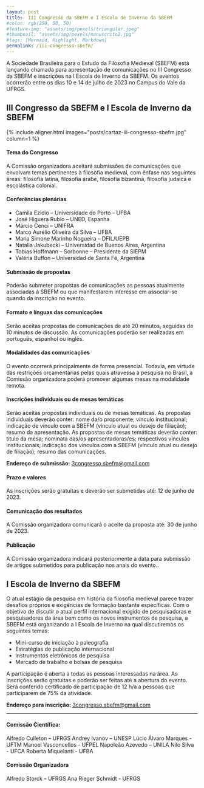 ```yaml
---
layout: post
title:  III Congresso da SBEFM e I Escola de Inverno da SBEFM
#color: rgb(250, 50, 50)
#feature-img: "assets/img/pexels/triangular.jpeg"
#thumbnail: "assets/img/pexels/manuscrito2.jpg"
#tags: [Mermaid, Highlight, Markdown]
permalink: /iii-congresso-sbefm/
---
```


A Sociedade Brasileira para o Estudo da Filosofia Medieval (SBEFM) está lançando chamada para apresentação de comunicações no III Congresso da SBEFM e inscrições na I Escola de Inverno da SBEFM. Os eventos ocorrerão entre os dias 10 e 14 de julho de 2023 no Campus do Vale da UFRGS.

## III Congresso da SBEFM e I Escola de Inverno da SBEFM

{% include aligner.html images="posts/cartaz-iii-congresso-sbefm.jpg" column=1 %}

#### Tema do Congresso
A Comissão organizadora aceitará submissões de comunicações que envolvam temas pertinentes à filosofia medieval, com ênfase nas seguintes áreas: filosofia latina, filosofia árabe, filosofia bizantina, filosofia judaica e escolástica colonial.

#### Conferências plenárias
- Camila Ezidio – Universidade do Porto – UFBA
- José Higuera Rubio – UNED, Espanha
- Márcio Cenci – UNIFRA
- Marco Aurélio Oliveira da Silva – UFBA
- Maria Simone Marinho Nogueira –  DFIL/UEPB
- Natalia Jakubecki – Universidad de Buenos Aires, Argentina
- Tobias Hoffmann – Sorbonne – Presidente da SIEPM
- Valéria Buffon – Universidad de Santa Fé, Argentina

#### Submissão de propostas
Poderão submeter propostas de comunicações as pessoas atualmente associadas à SBEFM ou que manifestarem interesse em associar-se quando da inscrição no evento.

#### Formato e línguas das comunicações
Serão aceitas propostas de comunicações de até 20 minutos, seguidas de 10 minutos de discussão. As comunicações poderão ser realizadas em português, espanhol ou inglês.

#### Modalidades das comunicações
O evento ocorrerá principalmente de forma presencial. Todavia, em virtude das restrições orçamentárias pelas quais atravessa a pesquisa no Brasil, a Comissão organizadora poderá promover algumas mesas na modalidade remota.

#### Inscrições individuais ou de mesas temáticas
Serão aceitas propostas individuais ou de mesas temáticas.
As propostas individuais deverão conter: nome da/o proponente; vínculo institucional; indicação de vínculo com a SBEFM (vínculo atual ou desejo de filiação); resumo da apresentação.
As propostas de mesas temáticas deverão conter: título da mesa; nominata das/os apresentadoras/es; respectivos vínculos institucionais; indicação dos vínculos com a SBEFM (vínculo atual ou desejo de filiação); resumo das comunicações.

**Endereço de submissão:** <3congresso.sbefm@gmail.com>

#### Prazo e valores
As inscrições serão gratuitas e deverão ser submetidas até: 12 de junho de 2023.

#### Comunicação dos resultados
A Comissão organizadora comunicará o aceite da proposta até: 30 de junho de 2023.

#### Publicação
A Comissão organizadora indicará posteriormente a data para submissão de artigos submetidos para publicação nos anais do evento..

## I Escola de Inverno da SBEFM

O atual estágio da pesquisa em história da filosofia medieval parece trazer desafios próprios e exigências de formação bastante específicas. Com o objetivo de discutir o atual perfil internacional exigido de pesquisadoras e pesquisadores da área bem como os novos instrumentos de pesquisa, a SBEFM está organizando a I Escola de Inverno na qual discutiremos os seguintes temas:

- Mini-curso de iniciação à paleografia
- Estratégias de publicação internacional
- Instrumentos eletrônicos de pesquisa
- Mercado de trabalho e bolsas de pesquisa 

A participação é aberta a todas as pessoas interessadas na área. As inscrições serão gratuitas e poderão ser feitas até a abertura do evento. Será conferido certificado de participação de 12 h/a a pessoas que participarem de 75% da atividade. 

**Endereço para inscrição:** <3congresso.sbefm@gmail.com>

<hr>

#### Comissão Científica:
Alfredo Culleton – UFRGS
Andrey Ivanov – UNESP 
Lúcio Álvaro Marques - UFTM
Manoel Vasconcellos  - UFPEL
Napoleão Azevedo – UNILA
Nilo Silva - UFCA
Roberta Miquelanti - UFBA

#### Comissão Organizadora
Alfredo Storck – UFRGS
Ana Rieger Schmidt - UFRGS